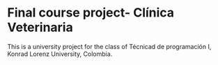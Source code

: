 # Final course project- Clínica Veterinaria
This is a university project for the class of Técnicad de programación I, Konrad Lorenz University, Colombia. 
